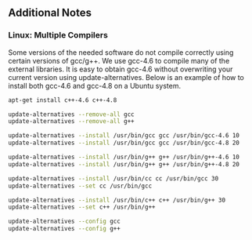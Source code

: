 ## Additional Notes

### Linux: Multiple Compilers

Some versions of the needed software do not compile correctly using certain
versions of gcc/g++. We use gcc-4.6 to compile many of the external libraries.
It is easy to obtain gcc-4.6 without overwriting your current version using
update-alternatives. Below is an example of how to install both gcc-4.6 and
gcc-4.8 on a Ubuntu system.

```bash
apt-get install c++-4.6 c++-4.8

update-alternatives --remove-all gcc
update-alternatives --remove-all g++

update-alternatives --install /usr/bin/gcc gcc /usr/bin/gcc-4.6 10
update-alternatives --install /usr/bin/gcc gcc /usr/bin/gcc-4.8 20

update-alternatives --install /usr/bin/g++ g++ /usr/bin/g++-4.6 10
update-alternatives --install /usr/bin/g++ g++ /usr/bin/g++-4.8 20

update-alternatives --install /usr/bin/cc cc /usr/bin/gcc 30
update-alternatives --set cc /usr/bin/gcc

update-alternatives --install /usr/bin/c++ c++ /usr/bin/g++ 30
update-alternatives --set c++ /usr/bin/g++

update-alternatives --config gcc
update-alternatives --config g++
```

<br>
<br>
<br>
<br>
